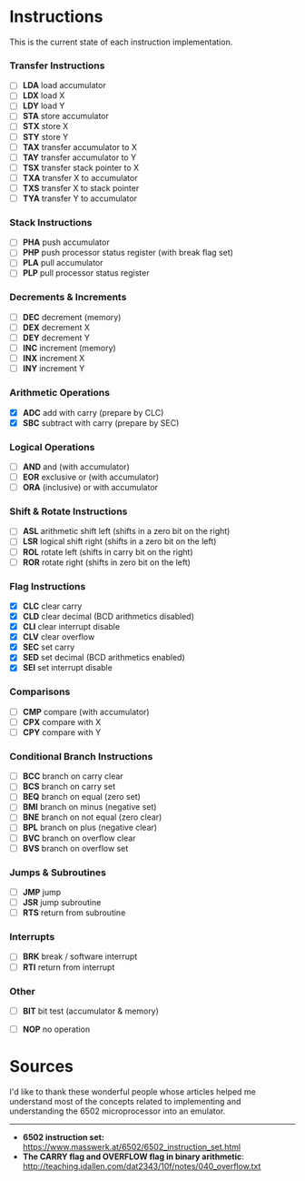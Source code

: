 # Instructions

This is the current state of each instruction implementation.

### Transfer Instructions

- [ ] **LDA** load accumulator
- [ ] **LDX** load X
- [ ] **LDY** load Y
- [ ] **STA** store accumulator
- [ ] **STX** store X
- [ ] **STY** store Y
- [ ] **TAX** transfer accumulator to X
- [ ] **TAY** transfer accumulator to Y
- [ ] **TSX** transfer stack pointer to X
- [ ] **TXA** transfer X to accumulator
- [ ] **TXS** transfer X to stack pointer
- [ ] **TYA** transfer Y to accumulator

### Stack Instructions

- [ ] **PHA** push accumulator
- [ ] **PHP** push processor status register (with break flag set)
- [ ] **PLA** pull accumulator
- [ ] **PLP** pull processor status register

### Decrements & Increments

- [ ] **DEC** decrement (memory)
- [ ] **DEX** decrement X
- [ ] **DEY** decrement Y
- [ ] **INC** increment (memory)
- [ ] **INX** increment X
- [ ] **INY** increment Y

### Arithmetic Operations

- [x] **ADC** add with carry (prepare by CLC)
- [x] **SBC** subtract with carry (prepare by SEC)

### Logical Operations

- [ ] **AND** and (with accumulator)
- [ ] **EOR** exclusive or (with accumulator)
- [ ] **ORA** (inclusive) or with accumulator

### Shift & Rotate Instructions

- [ ] **ASL** arithmetic shift left (shifts in a zero bit on the right)
- [ ] **LSR** logical shift right (shifts in a zero bit on the left)
- [ ] **ROL** rotate left (shifts in carry bit on the right)
- [ ] **ROR** rotate right (shifts in zero bit on the left)

### Flag Instructions

- [x] **CLC** clear carry
- [x] **CLD** clear decimal (BCD arithmetics disabled)
- [x] **CLI** clear interrupt disable
- [x] **CLV** clear overflow
- [x] **SEC** set carry
- [x] **SED** set decimal (BCD arithmetics enabled)
- [x] **SEI** set interrupt disable

### Comparisons

- [ ] **CMP** compare (with accumulator)
- [ ] **CPX** compare with X
- [ ] **CPY** compare with Y

### Conditional Branch Instructions

- [ ] **BCC** branch on carry clear
- [ ] **BCS** branch on carry set
- [ ] **BEQ** branch on equal (zero set)
- [ ] **BMI** branch on minus (negative set)
- [ ] **BNE** branch on not equal (zero clear)
- [ ] **BPL** branch on plus (negative clear)
- [ ] **BVC** branch on overflow clear
- [ ] **BVS** branch on overflow set

### Jumps & Subroutines

- [ ] **JMP** jump
- [ ] **JSR** jump subroutine
- [ ] **RTS** return from subroutine

### Interrupts

- [ ] **BRK** break / software interrupt
- [ ] **RTI** return from interrupt

### Other

- [ ] **BIT** bit test (accumulator & memory)
- [ ] **NOP** no operation




# Sources

I'd like to thank these wonderful people whose articles helped me understand most of the concepts
related to implementing and understanding the 6502 microprocessor into an emulator.

---

- **6502 instruction set:** https://www.masswerk.at/6502/6502_instruction_set.html
- **The CARRY flag and OVERFLOW flag in binary arithmetic**: http://teaching.idallen.com/dat2343/10f/notes/040_overflow.txt